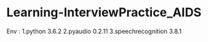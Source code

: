# Learning-InterviewPractice_AIDS

Env :
  1.python 3.6.2
  2.pyaudio 0.2.11
  3.speechrecognition 3.8.1
  
